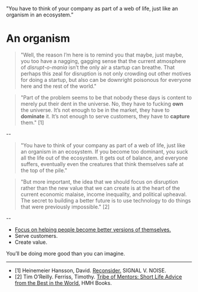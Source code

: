"You have to think of your company as part of a web of life, just like an organism in an ecosystem.”
# An organism

> "Well, the reason I’m here is to remind you that maybe, just maybe, you too have a nagging, gagging sense that the current atmosphere of *disrupt-o-mania* isn’t the only air a startup can breathe. That perhaps this zeal for disruption is not only crowding out other motives for doing a startup, but also can be downright poisonous for everyone here and the rest of the world."

> "Part of the problem seems to be that nobody these days is content to merely put their dent in the universe. No, they have to fucking **own** the universe. It’s not enough to be in the market, they have to **dominate** it. It’s not enough to serve customers, they have to **capture** them." [1]

--

> "You have to think of your company as part of a web of life, just like an organism in an ecosystem. If you become too dominant, you suck all the life out of the ecosystem. It gets out of balance, and everyone suffers, eventually even the creatures that think themselves safe at the top of the pile."

> "But more important, the idea that we should focus on disruption rather than the new value that we can create is at the heart of the current economic malaise, income inequality, and political upheaval. The secret to building a better future is to use technology to do things that were previously impossible." [2]

--

- <a href="https://altocode.nl/blog/one-thing-well" target="_blank">Focus on helping people become better versions of themselves.</a>
- Serve customers.
- Create value.

You’ll be doing more good than you can imagine. 

---

- [1] Heinemeier Hansson, David. <a href="https://m.signalvnoise.com/reconsider/" target="_blank">Reconsider.</a> SIGNAL V. NOISE.
- [2] Tim O’Reilly. Ferriss, Timothy. <a href="https://tribeofmentors.com/" target="_blank">Tribe of Mentors: Short Life Advice from the Best in the World.</a> HMH Books.
